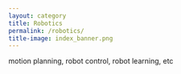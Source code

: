 ```yaml
---
layout: category
title: Robotics
permalink: /robotics/
title-image: index_banner.png
---
```


motion planning, robot control, robot learning, etc
